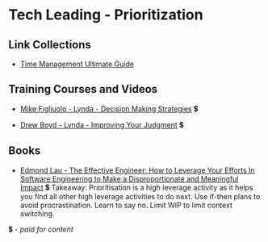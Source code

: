 # Tech Leading - Prioritization

## Link Collections

- [Time Management Ultimate Guide](https://www.makingbusinessmatter.co.uk/time-management-skills-ultimate/)

## Training Courses and Videos

- [Mike Figliuolo - Lynda - Decision Making Strategies](https://www.lynda.com/Business-Skills-tutorials/Decision-Making-Fundamentals/186697-2.html) 💲

- [Drew Boyd - Lynda - Improving Your Judgment](https://www.lynda.com/Business-Skills-tutorials/Improving-Your-Judgment/162446-2.html) 💲

## Books

- [Edmond Lau - The Effective Engineer: How to Leverage Your Efforts In Software Engineering to Make a Disproportionate and Meaningful Impact](https://www.amazon.com/Effective-Engineer-Engineering-Disproportionate-Meaningful/dp/0996128107) 💲
Takeaway: Prioritisation is a high leverage activity as it helps you find all other high leverage activities to do next. Use if-then plans to avoid procrastination. Learn to say no.  Limit WIP to limit context switching.

💲 - *paid for content*